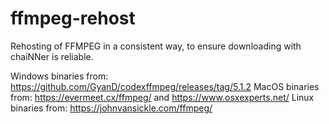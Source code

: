 # ffmpeg-rehost
Rehosting of FFMPEG in a consistent way, to ensure downloading with chaiNNer is reliable.

Windows binaries from: https://github.com/GyanD/codexffmpeg/releases/tag/5.1.2
MacOS binaries from: https://evermeet.cx/ffmpeg/ and https://www.osxexperts.net/
Linux binaries from: https://johnvansickle.com/ffmpeg/
